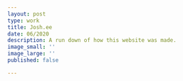 ```yaml
---
layout: post
type: work
title: Josh.ee
date: 06/2020
description: A run down of how this website was made.
image_small: ''
image_large: ''
published: false

---
```

